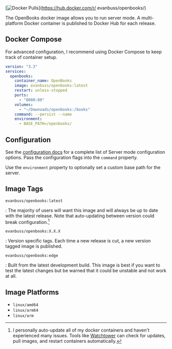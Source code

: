 [![Docker Pulls](https://img.shields.io/docker/pulls/evanbuss/openbooks.svg)](https://hub.docker.com/r/
evanbuss/openbooks/)

The OpenBooks docker image allows you to run server mode. A multi-platform Docker container is published to Docker Hub for each release.

## Docker Compose

For advanced configuration, I recommend using Docker Compose to keep track of container setup.

```yaml title="docker-compose.yml"
version: "3.3"
services:
  openbooks:
    container_name: OpenBooks
    image: evanbuss/openbooks:latest
    restart: unless-stopped
    ports:
      - "8080:80"
    volumes:
      - "~/Downoads/openbooks:/books"
    command: --persist --name
    environment:
      - BASE_PATH=/openbooks/
```

## Configuration

See the [configuration docs](../configuration.md) for a complete list of Server mode configuration options. Pass the configuration flags into the `command` property.

Use the `environment` property to optionally set a custom base path for the server.

## Image Tags

`evanbuss/openbooks:latest`

: The majority of users will want this image and will always be up to date with the latest release. Note that auto-updating between version could break configuration.[^1]

`evanbuss/openbooks:X.X.X`

: Version specific tags. Each time a new release is cut, a new version tagged image is published.

`evanbuss/openbooks:edge`

: Built from the latest development build. This image is best if you want to test the latest changes but be warned that it could be unstable and not work at all.

## Image Platforms

- `linux/amd64`
- `linux/arm64`
- `linux/arm`

[^1]: I personally auto-update all of my docker containers and haven't experienced many issues. Tools like [Watchtower](https://containrrr.dev/watchtower/) can check for updates, pull images, and restart containers automatically.
